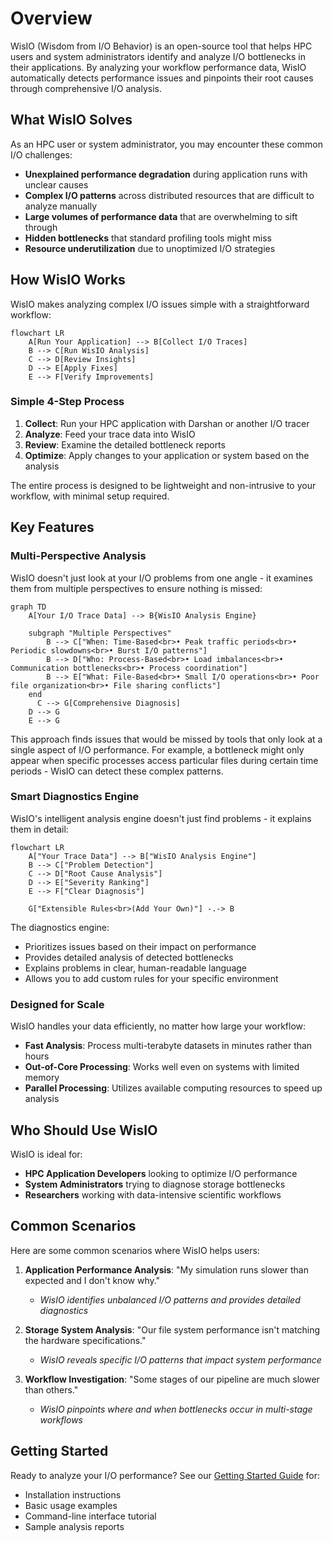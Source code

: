 # Overview

WisIO (Wisdom from I/O Behavior) is an open-source tool that helps HPC users and system administrators identify and analyze I/O bottlenecks in their applications. By analyzing your workflow performance data, WisIO automatically detects performance issues and pinpoints their root causes through comprehensive I/O analysis.

## What WisIO Solves

As an HPC user or system administrator, you may encounter these common I/O challenges:

- **Unexplained performance degradation** during application runs with unclear causes
- **Complex I/O patterns** across distributed resources that are difficult to analyze manually
- **Large volumes of performance data** that are overwhelming to sift through
- **Hidden bottlenecks** that standard profiling tools might miss
- **Resource underutilization** due to unoptimized I/O strategies

## How WisIO Works

WisIO makes analyzing complex I/O issues simple with a straightforward workflow:

```mermaid
flowchart LR
    A[Run Your Application] --> B[Collect I/O Traces]
    B --> C[Run WisIO Analysis]
    C --> D[Review Insights]
    D --> E[Apply Fixes]
    E --> F[Verify Improvements]
```

### Simple 4-Step Process

1. **Collect**: Run your HPC application with Darshan or another I/O tracer
2. **Analyze**: Feed your trace data into WisIO
3. **Review**: Examine the detailed bottleneck reports
4. **Optimize**: Apply changes to your application or system based on the analysis

The entire process is designed to be lightweight and non-intrusive to your workflow, with minimal setup required.

## Key Features

### Multi-Perspective Analysis

WisIO doesn't just look at your I/O problems from one angle - it examines them from multiple perspectives to ensure nothing is missed:

```mermaid
graph TD
    A[Your I/O Trace Data] --> B{WisIO Analysis Engine}

    subgraph "Multiple Perspectives"
        B --> C["When: Time-Based<br>• Peak traffic periods<br>• Periodic slowdowns<br>• Burst I/O patterns"]
        B --> D["Who: Process-Based<br>• Load imbalances<br>• Communication bottlenecks<br>• Process coordination"]
        B --> E["What: File-Based<br>• Small I/O operations<br>• Poor file organization<br>• File sharing conflicts"]
    end
      C --> G[Comprehensive Diagnosis]
    D --> G
    E --> G
```

This approach finds issues that would be missed by tools that only look at a single aspect of I/O performance. For example, a bottleneck might only appear when specific processes access particular files during certain time periods - WisIO can detect these complex patterns.

### Smart Diagnostics Engine

WisIO's intelligent analysis engine doesn't just find problems - it explains them in detail:

```mermaid
flowchart LR
    A["Your Trace Data"] --> B["WisIO Analysis Engine"]
    B --> C["Problem Detection"]
    C --> D["Root Cause Analysis"]
    D --> E["Severity Ranking"]
    E --> F["Clear Diagnosis"]

    G["Extensible Rules<br>(Add Your Own)"] -.-> B
```

The diagnostics engine:

- Prioritizes issues based on their impact on performance
- Provides detailed analysis of detected bottlenecks
- Explains problems in clear, human-readable language
- Allows you to add custom rules for your specific environment

### Designed for Scale

WisIO handles your data efficiently, no matter how large your workflow:

- **Fast Analysis**: Process multi-terabyte datasets in minutes rather than hours
- **Out-of-Core Processing**: Works well even on systems with limited memory
- **Parallel Processing**: Utilizes available computing resources to speed up analysis

## Who Should Use WisIO

WisIO is ideal for:

- **HPC Application Developers** looking to optimize I/O performance
- **System Administrators** trying to diagnose storage bottlenecks
- **Researchers** working with data-intensive scientific workflows

## Common Scenarios

Here are some common scenarios where WisIO helps users:

1. **Application Performance Analysis**: "My simulation runs slower than expected and I don't know why."

   - _WisIO identifies unbalanced I/O patterns and provides detailed diagnostics_

2. **Storage System Analysis**: "Our file system performance isn't matching the hardware specifications."

   - _WisIO reveals specific I/O patterns that impact system performance_

3. **Workflow Investigation**: "Some stages of our pipeline are much slower than others."
   - _WisIO pinpoints where and when bottlenecks occur in multi-stage workflows_

## Getting Started

Ready to analyze your I/O performance? See our [Getting Started Guide](/docs/wisio/getting-started) for:

- Installation instructions
- Basic usage examples
- Command-line interface tutorial
- Sample analysis reports
